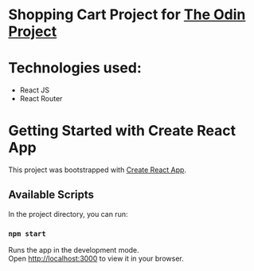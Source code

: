 # Shopping Cart Project for [The Odin Project](https://www.theodinproject.com/paths/full-stack-javascript/courses/javascript/lessons/shopping-cart#introduction)

# Technologies used:
  - React JS
  - React Router


# Getting Started with Create React App

This project was bootstrapped with [Create React App](https://github.com/facebook/create-react-app).

## Available Scripts

In the project directory, you can run:

### `npm start`

Runs the app in the development mode.\
Open [http://localhost:3000](http://localhost:3000) to view it in your browser.




